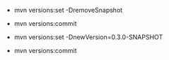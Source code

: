 - mvn versions:set -DremoveSnapshot
- mvn versions:commit

- mvn versions:set -DnewVersion=0.3.0-SNAPSHOT
- mvn versions:commit